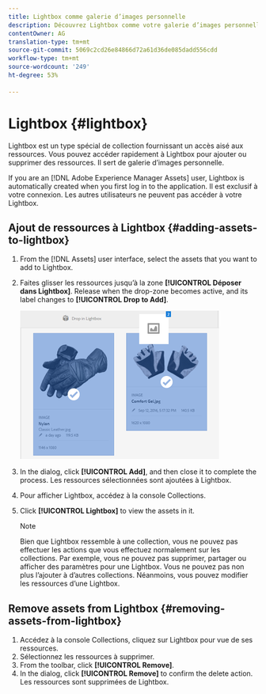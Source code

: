 ```yaml
---
title: Lightbox comme galerie d’images personnelle
description: Découvrez Lightbox comme votre galerie d’images personnelle dans Adobe Experience Manager Assets].
contentOwner: AG
translation-type: tm+mt
source-git-commit: 5069c2cd26e84866d72a61d36de085dadd556cdd
workflow-type: tm+mt
source-wordcount: '249'
ht-degree: 53%

---
```



# Lightbox {#lightbox}

Lightbox est un type spécial de collection fournissant un accès aisé aux ressources. Vous pouvez accéder rapidement à Lightbox pour ajouter ou supprimer des ressources. Il sert de galerie d’images personnelle.

If you are an [!DNL Adobe Experience Manager Assets] user, Lightbox is automatically created when you first log in to the application. Il est exclusif à votre connexion. Les autres utilisateurs ne peuvent pas accéder à votre Lightbox.

## Ajout de ressources à Lightbox {#adding-assets-to-lightbox}

1. From the [!DNL Assets] user interface, select the assets that you want to add to Lightbox.
1. Faites glisser les ressources jusqu’à la zone **[!UICONTROL Déposer dans Lightbox]**. Release when the drop-zone becomes active, and its label changes to **[!UICONTROL Drop to Add]**.

   ![add_to_lightbox](assets/add_to_lightbox.png)

1. In the dialog, click **[!UICONTROL Add]**, and then close it to complete the process. Les ressources sélectionnées sont ajoutées à Lightbox.
1. Pour afficher Lightbox, accédez à la console Collections.
1. Click **[!UICONTROL Lightbox]** to view the assets in it.

   >[!NOTE]
   >
   >Bien que Lightbox ressemble à une collection, vous ne pouvez pas effectuer les actions que vous effectuez normalement sur les collections. Par exemple, vous ne pouvez pas supprimer, partager ou afficher des paramètres pour une Lightbox. Vous ne pouvez pas non plus l’ajouter à d’autres collections. Néanmoins, vous pouvez modifier les ressources d’une Lightbox.

## Remove assets from Lightbox {#removing-assets-from-lightbox}

1. Accédez à la console Collections, cliquez sur Lightbox pour vue de ses ressources.
1. Sélectionnez les ressources à supprimer.
1. From the toolbar, click **[!UICONTROL Remove]**.
1. In the dialog, click **[!UICONTROL Remove]** to confirm the delete action. Les ressources sont supprimées de Lightbox.
